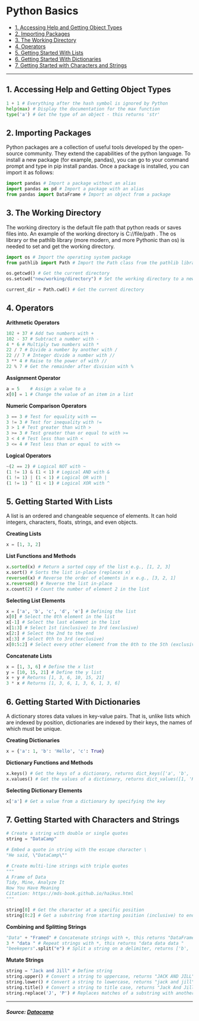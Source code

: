 # Python Basics

* [1. Accessing Help and Getting Object Types](#1-accessing-help-and-getting-object-types)
* [2. Importing Packages](#2-importing-packages)
* [3. The Working Directory](#3-the-working-directory)
* [4. Operators](#4-operators)
* [5. Getting Started With Lists](#5-getting-started-with-lists)
* [6. Getting Started With Dictionaries](#6-getting-started-with-dictionaries)
* [7. Getting Started with Characters and Strings](#7-getting-started-with-characters-and-strings)

---

## 1. Accessing Help and Getting Object Types
```python
1 + 1 # Everything after the hash symbol is ignored by Python
help(max) # Display the documentation for the max function
type('a') # Get the type of an object - this returns 'str'
```

## 2. Importing Packages
Python packages are a collection of useful tools developed by the open-source community. They extend the capabilities of the python language. To install a new package (for example, pandas), you can go to your command prompt and type in pip install pandas. Once a package is installed, you can import it as follows:
```python
import pandas # Import a package without an alias
import pandas as pd # Import a package with an alias
from pandas import DataFrame # Import an object from a package
```

## 3. The Working Directory
The working directory is the default file path that python reads or saves files into. An example of the working directory is C://file/path . The os library or the pathlib library (more modern, and more Pythonic than os) is needed to set and get the working directory.
```python
import os # Import the operating system package
from pathlib import Path # Import the Path class from the pathlib library

os.getcwd() # Get the current directory
os.setcwd("new/working/directory") # Set the working directory to a new file path

current_dir = Path.cwd() # Get the current directory
```

## 4. Operators
**Arithmetic Operators**
```python
102 + 37 # Add two numbers with +
102 - 37 # Subtract a number with -
4 * 6 # Multiply two numbers with *
22 / 7 # Divide a number by another with /
22 // 7 # Integer divide a number with //
3 ** 4 # Raise to the power of with //
22 % 7 # Get the remainder after division with %
```
**Assignment Operator**
```python
a = 5    # Assign a value to a
x[0] = 1 # Change the value of an item in a list
```
**Numeric Comparison Operators**
```python
3 == 3 # Test for equality with ==
3 != 3 # Test for inequality with !=
3 > 1 # Test greater than with >
3 >= 3 # Test greater than or equal to with >=
3 < 4 # Test less than with <
3 <= 4 # Test less than or equal to with <=
```
**Logical Operators**
```python
~(2 == 2) # Logical NOT with ~
(1 != 1) & (1 < 1) # Logical AND with &
(1 != 1) | (1 < 1) # Logical OR with |
(1 != 1) ^ (1 < 1) # Logical XOR with ^
```

## 5. Getting Started With Lists
A list is an ordered and changeable sequence of elements. It can hold integers, characters, floats, strings, and even objects.

**Creating Lists**
```python
x = [1, 3, 2]
```
**List Functions and Methods**
```python
x.sorted(x) # Return a sorted copy of the list e.g., [1, 2, 3]
x.sort() # Sorts the list in-place (replaces x)
reversed(x) # Reverse the order of elements in x e.g., [3, 2, 1]
x.reversed() # Reverse the list in-place
x.count(2) # Count the number of element 2 in the list
```
**Selecting List Elements**
```python
x = ['a', 'b', 'c', 'd', 'e'] # Defining the list
x[0] # Select the 0th element in the list
x[-1] # Select the last element in the list
x[1:3] # Select 1st (inclusive) to 3rd (exclusive)
x[2:] # Select the 2nd to the end
x[:3] # Select 0th to 3rd (exclusive)
x[0:5:2] # Select every other element from the 0th to the 5th (exclusive)
```
**Concatenate Lists**
```python
x = [1, 3, 6] # Define the x list
y = [10, 15, 21] # Define the y list
x + y # Returns [1, 3, 6, 10, 15, 21]
3 * x # Returns [1, 3, 6, 1, 3, 6, 1, 3, 6]
```


## 6. Getting Started With Dictionaries
A dictionary stores data values in key-value pairs. That is, unlike lists which are indexed by position, dictionaries are indexed by their keys, the names of which must be unique.

**Creating Dictionaries**
```python
x = {'a': 1, 'b': 'Hello', 'c': True}
```
**Dictionary Functions and Methods**
```python
x.keys() # Get the keys of a dictionary, returns dict_keys(['a', 'b', 'c'])
x.values() # Get the values of a dictionary, returns dict_values([1, 'Hello', True])
```
**Selecting Dictionary Elements**
```python
x['a'] # Get a value from a dictionary by specifying the key
```

## 7. Getting Started with Characters and Strings
```python
# Create a string with double or single quotes
string = "DataCamp"

# Embed a quote in string with the escape character \
"He said, \"DataCamp\""

# Create multi-line strings with triple quotes
"""
A Frame of Data
Tidy, Mine, Analyze It
Now You Have Meaning
Citation: https://mds-book.github.io/haikus.html
"""

string[0] # Get the character at a specific position
string[0:2] # Get a substring from starting position (inclusive) to ending index (exclusive)
```
**Combining and Splitting Strings**
```python
"Data" + "Framed" # Concatenate strings with +, this returns "DataFramed"
3 * "data " # Repeat strings with *, this returns "data data data "
"beekepers".split("e") # Split a string on a delimiter, returns ['b', '', 'k', '', 'p', 'rs']
```
**Mutate Strings**
```python
string = "Jack and Jill" # Define string
string.upper() # Convert a string to uppercase, returns "JACK AND JILL"
string.lower() # Convert a string to lowercase, returns "jack and jill"
string.title() # Convert a string to title case, returns "Jack And Jill"
string.replace('J', 'P') # Replaces matches of a substring with another, returns "Pack and Pill"
```

---

##### _Source: [Datacamp](https://media.datacamp.com/legacy/image/upload/v1694526244/Marketing/Blog/Python_Basics_Cheat_Sheet-updated.pdf)_